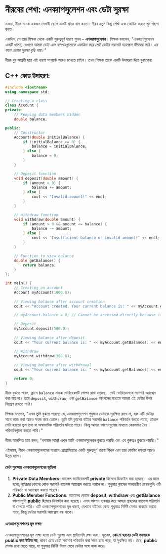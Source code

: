 # নীরবের শেখা: এনক্যাপসুলেশন এবং ডেটা সুরক্ষা

একদা, নীরব নামক একজন মেধাবী ছেলে একটি গ্রামে বাস করত। নীরব নতুন কিছু শেখা এবং কোডিং করতে খুব পছন্দ করত।  

একদিন, সে তার শিক্ষক থেকে একটি গুরুত্বপূর্ণ ধারণা শুনল – **এনক্যাপসুলেশন**। শিক্ষক বললেন, *"এনক্যাপসুলেশন একটি ধারণা, যেখানে আমরা ডেটা এবং ফাংশনগুলোকে একত্রিত করে সেই ডেটার সরাসরি অ্যাক্সেস সীমাবদ্ধ করি। এর ফলে ডেটার সুরক্ষা বৃদ্ধি পায়।"*

নীরব খুব আগ্রহী হয়ে এই ধারণা সম্পর্কে আরও জানতে চাইল। তখন শিক্ষক তাকে একটি উদাহরণ দিয়ে বুঝালেন:

## C++ কোড উদাহরণ:

```cpp
#include <iostream>
using namespace std;

// Creating a class
class Account {
private:
    // Keeping data members hidden
    double balance;

public:
    // Constructor
    Account(double initialBalance) {
        if (initialBalance >= 0) {
            balance = initialBalance;
        } else {
            balance = 0;
        }
    }

    // Deposit function
    void deposit(double amount) {
        if (amount > 0) {
            balance += amount;
        } else {
            cout << "Invalid amount!" << endl;
        }
    }

    // Withdraw function
    void withdraw(double amount) {
        if (amount > 0 && amount <= balance) {
            balance -= amount;
        } else {
            cout << "Insufficient balance or invalid amount!" << endl;
        }
    }

    // Function to view balance
    double getBalance() {
        return balance;
    }
};

int main() {
    // Creating an account
    Account myAccount(1000.0);
    
    // Viewing balance after account creation
    cout << "Account created. Your current balance is: " << myAccount.getBalance() << endl;

    // myAccount.balance = 0; // Cannot be accessed directly because it is private.

    // Deposit
    myAccount.deposit(500.0);
    
    // Viewing balance after deposit
    cout << "Your current balance is: " << myAccount.getBalance() << endl;

    // Withdraw
    myAccount.withdraw(300.0);
    
    // Viewing balance after withdrawal
    cout << "Your current balance is: " << myAccount.getBalance() << endl;

    return 0;
}
```

নীরব বুঝতে পারল, ক্লাসে `balance` নামক ভেরিয়েবলটি গোপন রাখা হয়েছে। সেই ভেরিয়েবলকে সরাসরি অ্যাক্সেস করা যায় না। তবে `deposit`, `withdraw`, এবং `getBalance` ফাংশনের মাধ্যমে আমরা এই ডেটার উপর নিয়ন্ত্রণ রাখতে পারি।

শিক্ষক বললেন, "এখন তুমি বুঝতে পারছো যে, এনক্যাপসুলেশন শুধুমাত্র ডেটাকে সুরক্ষিত রাখে না, বরং এটি ডেটার সাথে কাজ করা আরও সহজ করে তোলে। তুমি যদি ক্লাসের বাইরে সরাসরি `balance` পরিবর্তন করতে পারো, তাহলে সেটা হয়তো ভুল তথ্য বা অস্বাভাবিক পরিবর্তন ঘটাতে পারে। কিন্তু আমরা ফাংশনগুলোর মাধ্যমে কেবলমাত্র বৈধ পরিবর্তনগুলো করতে পারি।"

নীরব আনন্দিত হয়ে বলল, "ধন্যবাদ স্যার! এখন আমি এনক্যাপসুলেশন বুঝতে পারছি এবং এর গুরুত্বও বুঝতে পারছি।"

এইভাবে, নীরব এনক্যাপসুলেশনের মাধ্যমে প্রোগ্রামিংয়ের একটি গুরুত্বপূর্ণ ধারণা শিখল এবং তার কোডিং দক্ষতা আরও উন্নত হলো।


#### ডেটা সুরক্ষায় এনক্যাপসুলেশনের ভূমিকা
1. **Private Data Members:** ব্যালেন্স ভ্যারিয়েবলটি **private** হিসেবে ডিফাইন করা হয়েছে। এর মানে হলো, বাইরের কোনো কোড সরাসরি ব্যালেন্স অ্যাক্সেস করতে পারবে না। শুধুমাত্র ক্লাসের অভ্যন্তরীণ মেথডগুলি এটি পরিবর্তন বা অ্যাক্সেস করতে পারবে।
2. **Public Member Functions:** আমাদের কোডে **deposit, withdraw** এবং **getBalance** ফাংশনগুলি **public** হিসেবে ডিফাইন করা হয়েছে। এসব ফাংশন ব্যবহার করে আমরা গ্রাহকের ব্যালেন্স পরিবর্তন বা দেখতে পারি। এটি এনক্যাপসুলেশনের মূল ধারণা, যেখানে বাইরের কোড শুধুমাত্র নির্দিষ্ট মেথড ব্যবহার করতে পারে, কিন্তু ডেটার সরাসরি অ্যাক্সেস বন্ধ থাকে।

#### এনক্যাপসুলেশনের মূল লক্ষ্য:
এনক্যাপসুলেশনের মূল লক্ষ্য হলো ডেটা সুরক্ষা এবং প্রাইভেসি রক্ষা করা। সুতরাং, **কোনো ধরনের ডেটা সদস্যকে public করা উচিত নয়**, কারণ এতে ডেটা সরাসরি পরিবর্তন করা সম্ভব হয়ে পড়ে, যা সুরক্ষিত নয়। তবে, **public** মেথড রাখা যেতে পারে, যা শুধুমাত্র নির্দিষ্ট নিয়ম মেনে ডেটার সঙ্গে কাজ করে।